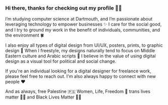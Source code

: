 ### Hi there, thanks for checking out my profile 👋🏻

I’m studying computer science at Dartmouth, and I’m passionate about leveraging technology to empower businesses ✨ I care for the social good, and I try to ground my work in the benefit of individuals, communities, and the environment 🍀

I also enjoy all types of digital design from UI/UX, posters, prints, to graphic design 🎨 When I freestyle, my designs naturally tend to focus on Middle Eastern culture and Arabic scripts 🌸 I believe in the value of using digital design as a visual tool for political and social change.

If you're an individual looking for a digital designer for freelance work, please feel free to reach out. I'm also always happy to connect with new people ❤️

And as always, free Palestine 🇵🇸 Women, Life, Freedom 🦋 trans lives matter 🏳️‍⚧️ and Black Lives Matter ✊🏿

<!--
**ayahajjeh/ayahajjeh** is a ✨ _special_ ✨ repository because its `README.md` (this file) appears on your GitHub profile.

Here are some ideas to get you started:

- 🔭 I’m currently working on ...
- 🌱 I’m currently learning ...
- 👯 I’m looking to collaborate on ...
- 🤔 I’m looking for help with ...
- 💬 Ask me about ...
- 📫 How to reach me: ...
- 😄 Pronouns: ...
- ⚡ Fun fact: ...
-->
